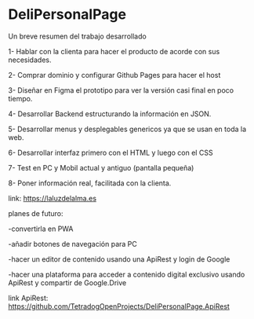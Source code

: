 # DeliPersonalPage
Un breve resumen del trabajo desarrollado

1- Hablar con la clienta para hacer el producto de acorde con sus necesidades.

2- Comprar dominio y configurar Github Pages para hacer el host

3- Diseñar en Figma el prototipo para ver la versión casi final en poco tiempo.

4- Desarrollar Backend estructurando la información en JSON.

5- Desarrollar menus y desplegables genericos ya que se usan en toda la web.

6- Desarrollar interfaz primero con el HTML y luego con el CSS

7- Test en PC y Mobil actual y antiguo (pantalla pequeña)

8- Poner información real, facilitada con la clienta.


link:
https://laluzdelalma.es



planes de futuro:

-convertirla en PWA

-añadir botones de navegación para PC

-hacer un editor de contenido usando una ApiRest y login de Google

-hacer una plataforma para acceder a contenido digital exclusivo usando ApiRest y compartir de Google.Drive

link ApiRest: https://github.com/TetradogOpenProjects/DeliPersonalPage.ApiRest

